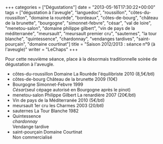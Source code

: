 +++
categories = ["Dégustations"]
date = "2013-05-16T17:30:22+00:00"
tags = ["dégustation à l'aveugle", "languedoc", "roussillon", "côtes-du-roussillon", "domaine la rourède", "bordeaux", "côtes-de-bourg", "château de la brunette", "bourgogne", "simonnet-febvre", "césar", "val de loire", "menetou-salon", "domaine philippe gilbert", "vin de pays de la méditerranée", "meursault", "meursault premier cru", "sauternes", "la tour blanche", "quintessence", "chardonnay", "vendanges tardives", "saint-pourçain", "domaine courtinat"]
title = "Saison 2012/2013 : séance n°9 (à l'aveugle)"
writer = "LeChaps"
+++

Pour cette neuvième séance, place à la désormais traditionnelle soirée de dégustation à l'aveugle.

* côtes-du-roussillon Domaine La Rourède l'équilibriste 2010 (8,5€/btl) <i class="fa fa-plus-circle"></i>
* côtes-de-bourg Château de la brunette 2009 (10€)
* Bourgogne Simonnet-Febvre 1999  
_César_(seul cépage autorisé en Bourgogne après le pinot)
* menetou-salon Philippe Gilbert La renardière 2007 (20€/btl) <i class="fa fa-plus-circle"></i>
* Vin de pays de la Méditerranée 2010 (5€/btl)
* meursault 1er cru les Charmes 2003 (20/btl)
* sauternes La Tour Blanche 1982
* Quintessence  
_chardonnay_  
Vendange tardive
* saint-pourçain Domaine Courtinat <i class="fa fa-plus-circle"></i> <i class="fa fa-plus-circle"></i>  
Non commercialisé
